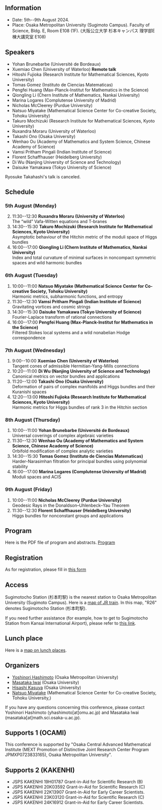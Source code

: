 
## Information
- Date: 5th--9th August 2024. 
- Place: 
Osaka Metropolitan University (Sugimoto Campus).
Faculty of Science, Bldg. E, Room E108 (1F).
(大阪公立大学 杉本キャンパス 理学部E棟大講究室 E108)


## Speakers
- Yohan Brunebarbe (Université de Bordeaux)
- Xuemiao Chen (University of Waterloo) **Remote talk**
- Hitoshi Fujioka (Research Institute for Mathematical Sciences, Kyoto University)
- Tomas Gomez (Instituto de Ciencias Matematicas)
- Pengfei Huang (Max-Planck-Institut for Mathematics in the Science)
- Qiongling Li (Chern Institute of Mathematics, Nankai University)
- Marina Logares (Complutense University of Madrid)
- Nicholas McCleerey (Purdue University)
- Natsuo Miyatake (Mathematical Science Center for Co-creative Society, Tohoku University)
- Takuro Mochizuki (Research Institute for Mathematical Sciences, Kyoto University)
- Ruxandra Moraru (University of Waterloo)
- Takashi Ono (Osaka University)
- Wenhao Ou (Academy of Mathematics and System Science, Chinese Academy of Science)
- Vamsi Pritham Pingali (Indian Institute of Science)
- Florent Schaffhauser (Heidelberg University)
- Di Wu (Nanjing University of Science and Technology)
- Daisuke Yamakawa (Tokyo University of Science)

Ryosuke Takahashi's talk is canceled.
## Schedule


### 5th August (Monday)
2. 11:30--12:30 **Ruxandra Moraru (University of Waterloo)**<br>
The “wild” Vafa-Witten equations and T-branes
3. 14:30--15:30 **Takuro Mochizuki (Research Institute for Mathematical Sciences, Kyoto University)** <br>
Asymptotic behaviour of the Hitchin metric of the moduli space of Higgs bundles
4. 16:00--17:00 **Qiongling Li (Chern Institute of Mathematics, Nankai University)** <br>
Index and total curvature of minimal surfaces in noncompact symmetric spaces and wild harmonic bundles

### 6th August  (Tuesday)

1. 10:00--11:00 **Natsuo Miyatake (Mathematical Science Center for Co-creative Society, Tohoku University)** <br>
Harmonic metrics, subharmonic functions, and entropy
2. 11:30--12:30 **Vamsi Pritham Pingali (Indian Institute of Science)** <br>
Gravitating vortices and cosmic strings
3. 14:30--15:30 **Daisuke Yamakawa (Tokyo University of Science)** <br>
Fourier-Laplace transform of rational connections
4. 16:00--17:00 **Pengfei Huang (Max-Planck-Institut for Mathematics in the Science)** <br>
Filtered Stokes local systems and a wild nonabelian Hodge correspondence

### 7th August (Wednesday)
1. 9:00--10:00 **Xuemiao Chen (University of Waterloo)** <br>
Tangent cones of admissible Hermitian-Yang-Mills connections
2. 10:20--11:00 **Di Wu (Nanjing University of Science and Technology)** <br>
Canonical metrics on vector bundles and applications
3. 11:20--12:00 **Takashi Ono (Osaka University)** <br>
Deformation of pairs of complex manifolds and Higgs bundles and their Kuranishi spaces
4. 12:20--13:00 **Hitoshi Fujioka (Research Institute for Mathematical Sciences, Kyoto University)** <br>
Harmonic metrics for Higgs bundles of rank 3 in the Hitchin section

### 8th August (Thursday)
1. 10:00--11:00 **Yohan Brunebarbe (Université de Bordeaux)** <br>
Universal coverings of complex algebraic varieties
2. 11:30--12:30 **Wenhao Ou (Academy of Mathematics and System Science, Chinese Academy of Science)** <br>
Orbifold modification of complex analytic varieties
3. 14:30--15:30 **Tomas Gomez (Instituto de Ciencias Matematicas)** <br>
Harder-Narasimhan filtration for principal bundles using polynomial stability
4. 16:00--17:00 **Marina Logares (Complutense University of Madrid)** <br>
Moduli spaces and ACIS

### 9th August (Friday)
1. 10:00--11:00 **Nicholas McCleerey (Purdue University)** <br>
Geodesic Rays in the Donaldson–Uhlenbeck–Yau Theorem
2. 11:30--12:30 **Florent Schaffhauser (Heidelberg University)** <br>
Higgs bundles for nonconstant groups and applications

##  Program

Here is the PDF file of program and abstracts. [Program](https://masataka123.github.io/Kobayashi_Hitchin/material/program.pdf)

##  Registration

As for registration, please fill in [this form](https://forms.office.com/r/u4c6sswTiP)

<!--
- Ryosuke Takahashi (Tohoku University)


# New developments in Kobayashi--Hitchin correspondence and Higgs bundles

- Qiongling Li (Chern Institute of Mathematics, Nankai University)
- Di Wu (Nanjing University of Science and Technology)
- Xuemiao Chen (University of Waterloo) 
- Marina Logares (Complutense University of Madrid)
- Tomas Gomez (Instituto de Ciencias Matematicas)
- Florent Schaffhauser (Heidelberg University)
- Ruxandra Moraru (University of Waterloo)
- Takuro Mochizuki (Research Institute for Mathematical Sciences, Kyoto University)
- Daisuke Yamakawa (Tokyo University of Science)
- Wenhao Ou (Academy of Mathematics and System Science, Chinese Academy of Science)
- Vamsi Pritham Pingali (Indian Institute of Science)
- Ryosuke Takahashi (Tohoku University)
- Nicholas McCleerey (Purdue University)
- Yohan Brunebarbe (Université de Bordeaux)
- Pengfei Huang (Max-Planck-Institut for Mathematics in the Science)
- Natsuo Miyatake (Mathematical Science Center for Co-creative Society, Tohoku University)
- Takashi Ono (Osaka University)




##  Program

We will inform around  June or July 2024.
Here is the PDF file of program and abstracts. [Program](https://masataka123.github.io/complexgeometry_osaka_2024/material/program.pdf)
-->


## Access

Sugimotocho Station (杉本町駅)  is the nearest station to Osaka Metropolitan University (Sugimoto Campus).
Here is a [map of JR train](https://masataka123.github.io/Kobayashi_Hitchin/material/hanwa.pdf).
In this map, "R26" denotes Sugimotocho Station (杉本町駅).

 If you need further assistance (for example, how to get to Sugimotocho Station from Kansai International Airport), please refer to [this link](https://www.omu.ac.jp/orp/ocami-en/about/directions/).

## Lunch place
Here is a [map on lunch places](https://masataka123.github.io/Kobayashi_Hitchin/material/PlacesToEat.png).

<!--
It takes 5 minites on foot from Sugimoto-cho Station to the conference room.
The map of Faculty of Science is [here](https://masataka123.github.io/Kobayashi_Hitchin/material/sugimoto.png)
In this map, "12E" denotes Faculty of Science, Bldg. E. 

## Other informations
There is a hotel around Tennoji (天王寺) or Nishinari (西成) where you can stay for around 3,000 yen.  
However, it is not a  good hotel, so we do not recommend you book it. 
 -->
 
## Organizers
- [Yoshinori Hashimoto](https://sites.google.com/view/yhashimoto/home) (Osaka Metropolitan University)
- [Masataka Iwai](https://masataka123.github.io/blog3_e/) (Osaka University)
- [Hisashi Kasuya](https://sites.google.com/site/hisashikasuyamath/home) (Osaka University)
- [Natsuo Miyatake](https://sites.google.com/view/natsuomiyatake/home?authuser=2) (Mathematical Science Center for Co-creative Society, Tohoku University,)

If you have any questions concerning this conference, please contact Yoshinori Hashimoto (yhashimoto[at]omu.ac.jp) and Masataka Iwai (masataka[at]math.sci.osaka-u.ac.jp).

## Supports 1 (OCAMI)
This conference is supported by "Osaka Central Advanced Mathematical Institute (MEXT Promotion of Distinctive Joint Research Center Program JPMXP0723833165), Osaka Metropolitan University".

## Supports 2 (KAKENHI)
- JSPS KAKENHI 19H01787 Grant-in-Aid for Scientific Research (B) 
- JSPS KAKENHI 20K03592 Grant-in-Aid for Scientific Research (C) 
- JSPS KAKENHI 22K13907 Grant-in-Aid for Early Career Scientists. 
- JSPS KAKENHI 23K03120 Grant-in-Aid for Scientific Research (C) 
- JSPS KAKENHI 24K16912 Grant-in-Aid for Early Career Scientists. 

